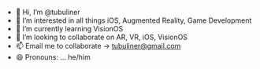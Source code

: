 - 👋 Hi, I’m @tubuliner
- 👀 I’m interested in all things iOS, Augmented Reality, Game Development
- 🌱 I’m currently learning VisionOS
- 💞️ I’m looking to collaborate on AR, VR, iOS, VisionOS
- 📫 Email me to collaborate -> tubuliner@gmail.com
- 😄 Pronouns: ... he/him

<!---
tubuliner/tubuliner is a ✨ special ✨ repository because its `README.md` (this file) appears on your GitHub profile.
You can click the Preview link to take a look at your changes.
--->
